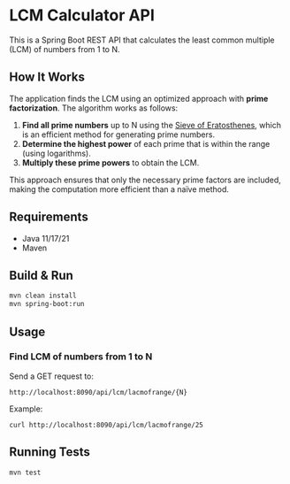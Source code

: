 # LCM Calculator API

This is a Spring Boot REST API that calculates the least common multiple (LCM) of numbers from 1 to N.

## How It Works
The application finds the LCM using an optimized approach with **prime factorization**. The algorithm works as follows:

1. **Find all prime numbers** up to N using the [Sieve of Eratosthenes](https://en.wikipedia.org/wiki/Sieve_of_Eratosthenes), which is an efficient method for generating prime numbers.
2. **Determine the highest power** of each prime that is within the range (using logarithms).
3. **Multiply these prime powers** to obtain the LCM.

This approach ensures that only the necessary prime factors are included, making the computation more efficient than a naïve method.

## Requirements
- Java 11/17/21
- Maven

## Build & Run
```sh
mvn clean install
mvn spring-boot:run
```

## Usage
### Find LCM of numbers from 1 to N
Send a GET request to:
```
http://localhost:8090/api/lcm/lacmofrange/{N}
```
Example:
```
curl http://localhost:8090/api/lcm/lacmofrange/25
```

## Running Tests
```sh
mvn test
```